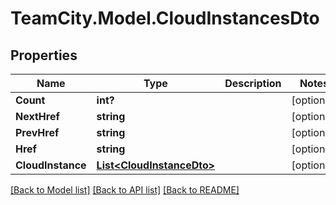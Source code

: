 # TeamCity.Model.CloudInstancesDto
## Properties

Name | Type | Description | Notes
------------ | ------------- | ------------- | -------------
**Count** | **int?** |  | [optional] 
**NextHref** | **string** |  | [optional] 
**PrevHref** | **string** |  | [optional] 
**Href** | **string** |  | [optional] 
**CloudInstance** | [**List&lt;CloudInstanceDto&gt;**](CloudInstanceDto.md) |  | [optional] 

[[Back to Model list]](../README.md#documentation-for-models) [[Back to API list]](../README.md#documentation-for-api-endpoints) [[Back to README]](../README.md)

